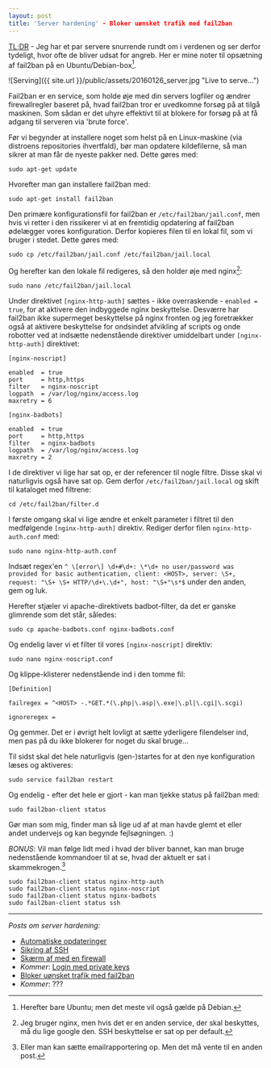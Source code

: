 ```yaml
---
layout: post
title: 'Server hardening' - Bloker uønsket trafik med fail2ban
---
```


[TL;DR](http://en.wikipedia.org/wiki/Wikipedia:Too_long;_didn't_read) - Jeg har et par servere snurrende rundt om i verdenen og ser derfor tydeligt, hvor ofte de bliver udsat for angreb. Her er mine noter til opsætning af fail2ban på en Ubuntu/Debian-box[^1].

![Serving]({{ site.url }}/public/assets/20160126_server.jpg "Live to serve...")

Fail2ban er en service, som holde øje med din servers logfiler og ændrer firewallregler baseret på, hvad fail2ban tror er uvedkomne forsøg på at tilgå maskinen. Som sådan er det uhyre effektivt til at blokere for forsøg på at få adgang til serveren via 'brute force'.

Før vi begynder at installere noget som helst på en Linux-maskine (via distroens repositories ihvertfald), bør man opdatere kildefilerne, så man sikrer at man får de nyeste pakker ned. Dette gøres med:

    sudo apt-get update

Hvorefter man gan installere fail2ban med:

    sudo apt-get install fail2ban

Den primære konfigurationsfil for fail2ban er `/etc/fail2ban/jail.conf`, men hvis vi retter i den rissikerer vi at en fremtidig opdatering af fail2ban ødelægger vores konfiguration. Derfor kopieres filen til en lokal fil, som vi bruger i stedet. Dette gøres med:

    sudo cp /etc/fail2ban/jail.conf /etc/fail2ban/jail.local

Og herefter kan den lokale fil redigeres, så den holder øje med nginx[^nginx]:

    sudo nano /etc/fail2ban/jail.local

Under direktivet `[nginx-http-auth]` sættes - ikke overraskende - `enabled = true`, for at aktivere den indbyggede nginx beskyttelse. Desværre har fail2ban ikke supermeget beskyttelse på nginx fronten og jeg foretrækker også at aktivere beskyttelse for ondsindet afvikling af scripts og onde robotter ved at indsætte nedenstående direktiver umiddelbart under `[nginx-http-auth]` direktivet:

    [nginx-noscript]

    enabled  = true
    port     = http,https
    filter   = nginx-noscript
    logpath  = /var/log/nginx/access.log
    maxretry = 6

    [nginx-badbots]

    enabled  = true
    port     = http,https
    filter   = nginx-badbots
    logpath  = /var/log/nginx/access.log
    maxretry = 2

I de direktiver vi lige har sat op, er der referencer til nogle filtre. Disse skal vi naturligvis også have sat op. Gem derfor `/etc/fail2ban/jail.local` og skift til kataloget med filtrene:

    cd /etc/fail2ban/filter.d

I første omgang skal vi lige ændre et enkelt parameter i filtret til den medfølgende `[nginx-http-auth]` direktiv. Rediger derfor filen `nginx-http-auth.conf` med:

    sudo nano nginx-http-auth.conf

Indsæt regex'en `^ \[error\] \d+#\d+: \*\d+ no user/password was provided for basic authentication, client: <HOST>, server: \S+, request: "\S+ \S+ HTTP/\d+\.\d+", host: "\S+"\s*$` under den anden, gem og luk.

Herefter stjæler vi apache-direktivets badbot-filter, da det er ganske glimrende som det står, således:

    sudo cp apache-badbots.conf nginx-badbots.conf

Og endelig laver vi et filter til vores `[nginx-noscript]` direktiv:

    sudo nano nginx-noscript.conf

Og klippe-klisterer nedenstående ind i den tomme fil:

    [Definition]

    failregex = ^<HOST> -.*GET.*(\.php|\.asp|\.exe|\.pl|\.cgi|\.scgi)

    ignoreregex =

Og gemmer. Det er i øvrigt helt lovligt at sætte yderligere filendelser ind, men pas på du ikke blokerer for noget du skal bruge...

Til sidst skal det hele naturligvis (gen-)startes for at den nye konfiguration læses og aktiveres:

    sudo service fail2ban restart

Og endelig - efter det hele er gjort - kan man tjekke status på fail2ban med:

    sudo fail2ban-client status

Gør man som mig, finder man så lige ud af at man havde glemt et eller andet undervejs og kan begynde fejlsøgningen. :)

*BONUS*: Vil man følge lidt med i hvad der bliver bannet, kan man bruge nedenstående kommandoer til at se, hvad der aktuelt er sat i skammekrogen.[^skammekrog]


    sudo fail2ban-client status nginx-http-auth
    sudo fail2ban-client status nginx-noscript
    sudo fail2ban-client status nginx-badbots
    sudo fail2ban-client status ssh


---

*Posts om server hardening:*

- [Automatiske opdateringer](/2016/server-opdater.html)
- [Sikring af SSH](/2016/server-ssh.html)
- [Skærm af med en firewall](/2016/server-firewall.html)
- *Kommer*: [Login med private keys]()
- [Bloker uønsket trafik med fail2ban](/2016/server-fail2ban.html)
- *Kommer*: ???

[^1]: Herefter bare Ubuntu; men det meste vil også gælde på Debian.
[^nginx]: Jeg bruger nginx, men hvis det er en anden service, der skal beskyttes, må du lige google den. SSH beskyttelse er sat op per default.
[^skammekrog]: Eller man kan sætte emailrapportering op. Men det må vente til en anden post.
